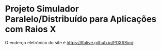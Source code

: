 # Projeto Simulador Paralelo/Distribuído para Aplicações com Raios X

O enderço eletrônico do site é https://lfolive.github.io/PDXRSim/.
